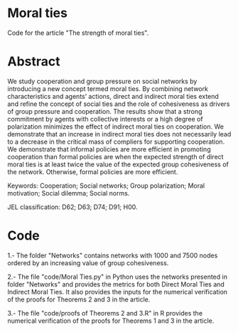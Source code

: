 # Moral ties
Code for the article "The strength of moral ties".

# Abstract                                                                                                                                         
We study cooperation and group pressure on social networks by introducing a new concept termed moral ties. By combining network characteristics and agents’ actions,
direct and indirect moral ties extend and refine the concept of social ties and the role of cohesiveness as drivers of group pressure and cooperation. The results
show that a strong commitment by agents with collective interests or a high degree of polarization minimizes the effect of indirect moral ties on cooperation. We
demonstrate that an increase in indirect moral ties does not necessarily lead to a decrease in the critical mass of compliers for supporting cooperation. We demonstrate
that informal policies are more efficient in promoting cooperation than formal policies are when the expected strength of direct moral ties is at least twice the value
of the expected group cohesiveness of the network. Otherwise, formal policies are more efficient. 

Keywords: Cooperation; Social networks; Group polarization; Moral motivation; Social dilemma; Social norms.

JEL classification: D62; D63; D74; D91; H00.


# Code
1.- The folder "Networks" contains networks with 1000 and 7500 nodes ordered by an increasing value of group cohesiveness.

2.- The file "code/Moral Ties.py" in Python uses the networks presented in folder "Networks" and provides the metrics for both
Direct Moral Ties and Indirect Moral Ties. It also provides the inputs for the numerical verification of the proofs for Theorems 2 and 3 in the article.

3.- The file "code/proofs of Theorems 2 and 3.R" in R provides the numerical verification of the proofs for Theorems 1 and 3 in the article.





